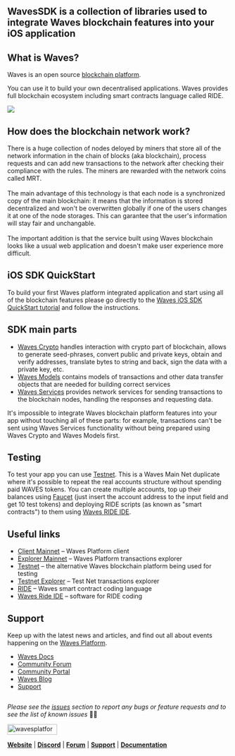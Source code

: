 ## WavesSDK is a collection of libraries used to integrate Waves blockchain features into your iOS application

## What is Waves?
Waves is an open source [blockchain platform](https://wavesplatform.com).

You can use it to build your own decentralised applications. Waves provides full blockchain ecosystem including smart contracts language called RIDE. 

<img src="https://s3.eu-central-1.amazonaws.com/it-1639.waves.mobile.pictures/social/v1/bannerSDKiOS.png" />

## How does the blockchain network work?
There is a huge collection of nodes deloyed by miners that store all of the network information in the chain of blocks (aka blockchain), process requests and can add new transactions to the network after checking their compliance with the rules. The miners are rewarded with the network coins called MRT. <br><br>
The main advantage of this technology is that each node is a synchronized copy of the main blockchain: it means that the information is stored decentralized and won't be overwritten globally if one of the users changes it at one of the node storages. This can garantee that the user's information will stay fair and unchangable. <br><br>
The important addition is that the service built using Waves blockchain looks like a usual web application and doesn't make user experience more difficult.

## iOS SDK QuickStart
To build your first Waves platform integrated application and start using all of the blockchain features please go directly to the [Waves iOS SDK QuickStart tutorial](https://github.com/wavesplatform/WavesSDK-iOS/wiki/Get-started-with-WavesSDK-for-iOS) and follow the instructions. 

## SDK main parts
* [Waves Crypto](https://github.com/wavesplatform/WavesSDK-iOS/wiki/Waves-Crypto) handles interaction with crypto part of blockchain, allows to generate seed-phrases, convert public and private keys, obtain and verify addresses, translate bytes to string and back, sign the data with a private key, etc.
* [Waves Models](https://github.com/wavesplatform/WavesSDK-iOS/wiki/Waves-Models) contains models of transactions and other data transfer objects that are needed for building correct services
* [Waves Services](https://github.com/wavesplatform/WavesSDK-iOS/wiki/Waves-Services) provides network services for sending transactions to the blockchain nodes, handling the responses and requesting data.

It's impossible to integrate Waves blockchain platform features into your app without touching all of these parts: for example, transactions can't be sent using Waves Services functionality without being prepared using Waves Crypto and Waves Models first.

## Testing
To test your app you can use [Testnet](https://testnet.wavesplatform.com). This is a Waves Main Net duplicate where it's possible to repeat the real accounts structure without spending paid WAVES tokens. You can create multiple accounts, top up their balances using [Faucet](https://wavesexplorer.com/testnet/faucet) (just insert the account address to the input field and get 10 test tokens) and deploying RIDE scripts (as known as "smart contracts") to them using [Waves RIDE IDE](https://ide.wavesplatform.com/). 

## Useful links
* [Client Mainnet](https://client.wavesplatform.com) – Waves Platform client
* [Explorer Mainnet](https://wavesexplorer.com) – Waves Platform transactions explorer
* [Testnet](https://testnet.wavesplatform.com) – the alternative Waves blockchain platform being used for testing
* [Testnet Explorer](https://wavesexplorer.com/testnet) – Test Net transactions explorer
* [RIDE](https://github.com/wavesplatform/waves-documentation/blob/master/en/ride/ride-script.md) – Waves smart contract coding language
* [Waves Ride IDE](https://ide.wavesplatform.com/) – software for RIDE coding

## Support
Keep up with the latest news and articles, and find out all about events happening on the [Waves Platform](https://wavesplatform.com/).

* [Waves Docs](https://docs.wavesplatform.com/)
* [Community Forum](https://forum.wavesplatform.com/)
* [Community Portal](https://wavescommunity.com/)
* [Waves Blog](https://blog.wavesplatform.com/)
* [Support](https://support.wavesplatform.com/)

##

_Please see the [issues](https://github.com/wavesplatform/WavesSDK-iOS/issues) section to report any bugs or feature requests and to see the list of known issues_ 🤝😎

<a href="https://wavesplatform.com/" target="_blank"><img src="https://cdn.worldvectorlogo.com/logos/waves-6.svg"
alt="wavesplatform" width="113" height="24" border="0" /></a>

[**Website**](https://wavesplatform.com/) | [**Discord**](https://discord.gg/cnFmDyA) | [**Forum**](https://forum.wavesplatform.com/) | [**Support**](https://support.wavesplatform.com/) | [**Documentation**](https://docs.wavesplatform.com)
